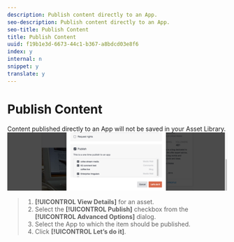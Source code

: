 ```yaml
---
description: Publish content directly to an App.
seo-description: Publish content directly to an App.
seo-title: Publish Content
title: Publish Content
uuid: f19b1e3d-6673-44c1-b367-a8bdcd03e8f6
index: y
internal: n
snippet: y
translate: y
---
```


# Publish Content

Content published directly to an App will not be saved in your Asset Library.
![](assets/DiscoverViewDetailsPublish-1024x272.png)
>1. **[!UICONTROL  View Details]** for an asset.
>1. Select the **[!UICONTROL  Publish]** checkbox from the **[!UICONTROL  Advanced Options]** dialog.
>1. Select the App to which the item should be published.
>1. Click **[!UICONTROL  Let’s do it]**.
